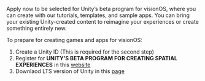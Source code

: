 Apply now to be selected for Unity’s beta program for visionOS, where you can create with our tutorials, templates, and sample apps. You can bring your existing Unity-created content to reimagine your experiences or create something entirely new.

To prepare for creating games and apps for visionOS: 

1. Create a Unity ID (This is required for the second step)
2. Register for **UNITY’S BETA PROGRAM FOR CREATING SPATIAL EXPERIENCES** in this [website](https://create.unity.com/spatial)
3. Downlaod LTS version of Unity in this [page](https://unity.com/releases/editor/qa/lts-releases)